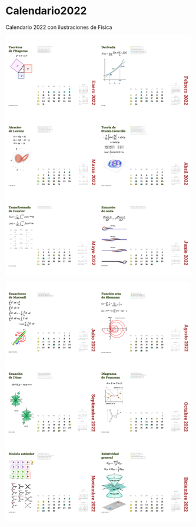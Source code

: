 # Calendario2022
Calendario 2022 con ilustraciones de Física

![Alt text](https://raw.githubusercontent.com/RamiroBelmarM/Calendario2022/main/test/main-0.png "Calendario 2022")

![Alt text](https://raw.githubusercontent.com/RamiroBelmarM/Calendario2022/main/test/main-1.png "Calendario 2022")

